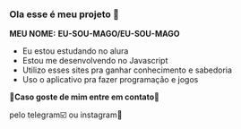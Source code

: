 ### Ola esse é meu projeto 👋

 **MEU NOME:** **EU-SOU-MAGO/EU-SOU-MAGO**

- Eu estou estudando no alura
- Estou me desenvolvendo no Javascript
- Utilizo esses sites pra ganhar conhecimento e sabedoria
- Uso o aplicativo pra fazer programação e jogos

**🖤Caso goste de mim entre em contato🖤**

pelo telegram☑️
ou instagram🍒

